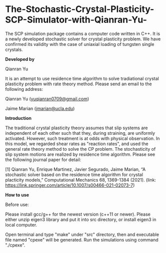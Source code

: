 # The-Stochastic-Crystal-Plasticity-SCP-Simulator-with-Qianran-Yu-
The SCP simulation package contains a computer code written in C++. It is a newly developed stochastic solver for crystal plasticity problem. We have confirmed its validity with the case of uniaxial loading of tungsten single crystals. 

****Developed by****

Qianran Yu

It is an attempt to use residence time algorithm to solve tradiational crystal plasticity problem with rate theory method. Please send an email to the following address:

Qianran Yu (yuqianran0709@gmail.com)

Jaime Marian (jmarian@ucla.edu)

****Introduction****

The traditional crystal plasticity theory assumes that slip systems are independent of each other such that they, during straining, are uniformly activated. However, such treatment is at odds with physical observation. In this model, we regarded shear rates as "reaction rates", and used the general rate theory method to solve the CP problem. The stochasticity of slip system motions are realized by residence time algorithm. Please see the following journal paper for detail:

[1] Qianran Yu, Enrique Martinez, Javier Segurado, Jaime Marian, “A stochastic solver based on the residence time algorithm for crystal placticity models,” Computational Mechanics 68, 1369-1384 (2021). (link: https://link.springer.com/article/10.1007/s00466-021-02073-7)

****How to use****

Before use:

Please install gcc/g++ for the newest version (c++11 or newer).
Please either unzip eigen3 library and put it into src directory, or install eigen3 in local computer.

Open terminal and type "make" under "src" directory, then and executable file named "cpexe" will be generated. Run the simulations using command "./cpexe".


